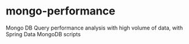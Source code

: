 # mongo-performance
Mongo DB Query performance analysis with high volume of data, with Spring Data MongoDB scripts
